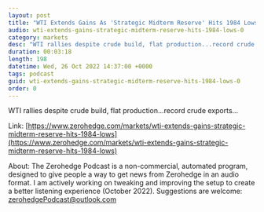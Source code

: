 ```yaml
---
layout: post
title: "WTI Extends Gains As 'Strategic Midterm Reserve' Hits 1984 Lows"
audio: wti-extends-gains-strategic-midterm-reserve-hits-1984-lows-0
category: markets
desc: "WTI rallies despite crude build, flat production...record crude exports..."
duration: 00:03:18
length: 198
datetime: Wed, 26 Oct 2022 14:37:00 +0000
tags: podcast
guid: wti-extends-gains-strategic-midterm-reserve-hits-1984-lows-0
order: 0
---
```

WTI rallies despite crude build, flat production...record crude exports...

Link: [https://www.zerohedge.com/markets/wti-extends-gains-strategic-midterm-reserve-hits-1984-lows](https://www.zerohedge.com/markets/wti-extends-gains-strategic-midterm-reserve-hits-1984-lows)

About: The Zerohedge Podcast is a non-commercial, automated program, designed to give people a way to get news from Zerohedge in an audio format.  I am actively working on tweaking and improving the setup to create a better listening experience (October 2022).  Suggestions are welcome: [zerohedgePodcast@outlook.com](mailto:zerohedgePodcast@outlook.com)